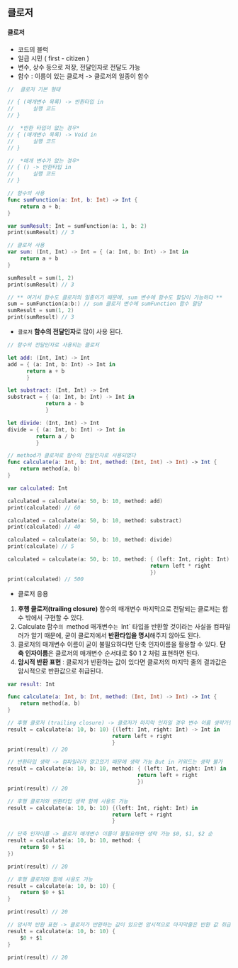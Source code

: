 ## 클로저

#### 클로저

- 코드의 블럭
- 일급 시민 ( first - citizen )
- 변수, 상수 등으로 저장, 전달인자로 전달도 가능
- 함수 : 이름이 있는 클로저 -> 클로저의 일종이 함수

```swift
//  클로저 기본 형태 

// { (매개변수 목록) -> 반환타입 in
// 		실행 코드
// }

//  *반환 타입이 없는 경우*
// { (매개변수 목록) -> Void in
//		실행 코드
// }

//  *매개 변수가 없는 경우*
// { () -> 반환타입 in
//		실행 코드
// }

// 함수의 사용
func sumFunction(a: Int, b: Int) -> Int {
    return a + b;
}

var sumResult: Int = sumFunction(a: 1, b: 2)
print(sumResult) // 3

// 클로저 사용
var sum: (Int, Int) -> Int = { (a: Int, b: Int) -> Int in
	return a + b
}

sumResult = sum(1, 2)
print(sumResult) // 3

// ** 여기서 함수도 클로저의 일종이기 때문에, sum 변수에 함수도 할당이 가능하다 **
sum = sumFunction(a:b:) // sum 클로저 변수에 sumFunction 함수 할당
sumResult = sum(1, 2)
print(sumResult) // 3
```



* `클로저` **함수의 전달인자**로 많이 사용 된다.

```swift
// 함수의 전달인자로 사용되는 클로저

let add: (Int, Int) -> Int
add = { (a: Int, b: Int) -> Int in
      return a + b
      }

let substract: (Int, Int) -> Int
substract = { (a: Int, b: Int) -> Int in
            return a - b
            }

let divide: (Int, Int) -> Int
divide = { (a: Int, b: Int) -> Int in
         return a / b
         }

// method가 클로저로 함수의 전달인자로 사용되었다
func calculate(a: Int, b: Int, method: (Int, Int) -> Int) -> Int { 
    return method(a, b)
}

var calculated: Int

calculated = calculate(a: 50, b: 10, method: add)
print(calculated) // 60

calculated = calculate(a: 50, b: 10, method: substract)
print(calculated) // 40

calculated = calculate(a: 50, b: 10, method: divide)
print(calculate) // 5

calculated = calculate(a: 50, b: 10, method: { (left: Int, right: Int) -> Int in
                                             return left * right
                                             })
print(calculated) // 500
```



* 클로저 응용

1. **후행 클로저(trailing closure)** 함수의 매개변수 마지막으로 전달되는 클로저는 함수 밖에서 구현할 수 있다.
2. Calculate 함수`의 `method 매개변수`는 `Int` 타입을 반환할 것이라는 사실을 컴파일러가 알기 때문에, 굳이 클로저에서 **반환타입을 명시**해주지 않아도 된다. 
3. 클로저의 매개변수 이름이 굳이 불필요하다면 단축 인자이름을 활용할 수 있다. **단축 인자이름**은 클로저의 매개변수 순서대로 $0 1 2 처럼 표현하면 된다.
4. **암시적 반환 표현** : 클로저가 반환하는 값이 있다면 클로저의 마지막 줄의 결과값은 암시적으로 반환값으로 취급된다.

```swift
var result: Int

func calculate(a: Int, b: Int, method: (Int, Int) -> Int) -> Int {
    return method(a, b)
}

// 후행 클로저 (trailing closure) -> 클로저가 마지막 인자일 경우 변수 이름 생략가능
result = calculate(a: 10, b: 10) {(left: Int, right: Int) -> Int in
                                 return left + right
                                 }
print(result) // 20

// 반환타입 생략 -> 컴파일러가 알고있기 때문에 생략 가능 But in 키워드는 생략 불가
result = calculate(a: 10, b: 10, method: { (left: Int, right: Int) in
                                         return left + right
                                         })
print(result) // 20

// 후행 클로저와 반환타입 생략 함께 사용도 가능
result = calculate(a: 10, b: 10) {(left: Int, right: Int) in
                                 return left + right
                                 }

// 단축 인자이름 -> 클로저 매개변수 이름이 불필요하면 생략 가능 $0, $1, $2 순
result = calculate(a: 10, b: 10, method: {
    return $0 + $1
})

print(result) // 20

// 후행 클로저와 함께 사용도 가능
result = calculate(a: 10, b: 10) {
    return $0 + $1
}

print(result) // 20

// 암시적 반환 표현 -> 클로저가 반환하는 값이 있으면 암시적으로 마지막줄은 반환 값 취급
result = calculate(a: 10, b: 10) {
    $0 + $1
}

print(result) // 20


```



